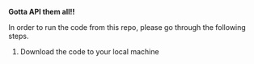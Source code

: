 **Gotta API them all!!**

In order to run the code from this repo, please go through the following steps.

1. Download the code to your local machine